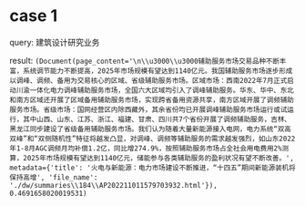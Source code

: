 # case 1
query: 建筑设计研究业务

result: `(Document(page_content='\n\\u3000\\u3000辅助服务市场交易品种不断丰富，系统调节能力不断提高，2025年市场规模有望达到1140亿元。我国辅助服务市场逐步形成以调峰、调频、备用为交易核心的区域、省级辅助服务市场。区域市场：西南2022年7月正式启动川渝一体化电力调峰辅助服务市场，全国六大区域均引入了调峰辅助服务。华东、华中、东北和南方区域还开展了区域备用辅助服务市场，实现跨省备用资源共享，南方区域开展了调频辅助服务市场。省级市场：国网经营区内除西藏外，其余省份均已开展调峰辅助服务市场运行或试运行，其中山西、山东、江苏、浙江、福建、甘肃、四川共7个省份开展了调频辅助服务，吉林、黑龙江同步建设了省级备用辅助服务市场。我们认为随着大量新能源接入电网，电力系统“双高双峰”和“双侧随机性”特征将越发凸显，对调峰、调频等辅助服务的需求越发强烈，如山东2022年1-8月AGC调频月均补偿1.2亿，同比增274.9%，按照辅助服务市场占全社会用电费用2%测算，2025年市场规模有望达到1140亿元，储能参与各类辅助服务的盈利状况有望不断改善。', metadata={'title': '火电与新能源：电力市场建设不断推进，“十四五”期间新能源装机将保持高增', 'file_name': './dw/summaries\\184\\AP202211011579703932.html'}), 0.4691658020019531)`